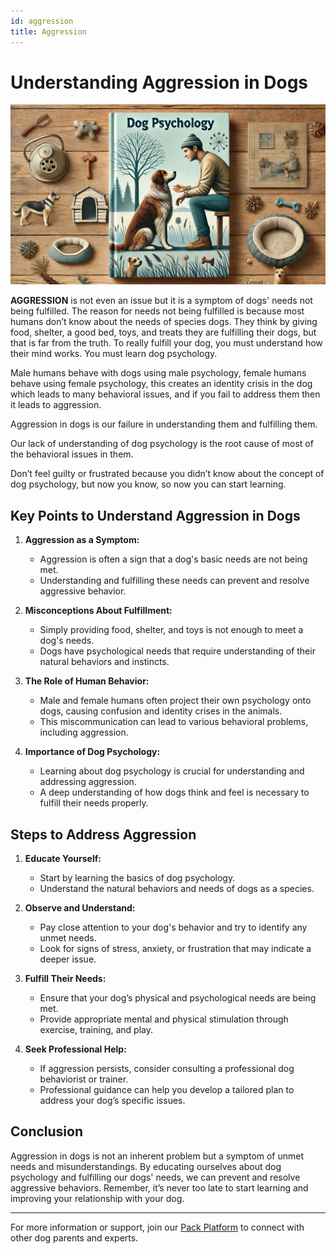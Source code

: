 ```yaml
---
id: aggression
title: Aggression
---
```


# Understanding Aggression in Dogs

![OhMyDog Rocks Banner](../../../static/img/Aggression-Cover.jpg)


**AGGRESSION** is not even an issue but it is a symptom of dogs' needs not being fulfilled. The reason for needs not being fulfilled is because most humans don’t know about the needs of species dogs. They think by giving food, shelter, a good bed, toys, and treats they are fulfilling their dogs, but that is far from the truth. To really fulfill your dog, you must understand how their mind works. You must learn dog psychology.

Male humans behave with dogs using male psychology, female humans behave using female psychology, this creates an identity crisis in the dog which leads to many behavioral issues, and if you fail to address them then it leads to aggression.

Aggression in dogs is our failure in understanding them and fulfilling them.

Our lack of understanding of dog psychology is the root cause of most of the behavioral issues in them.

Don’t feel guilty or frustrated because you didn’t know about the concept of dog psychology, but now you know, so now you can start learning.

## Key Points to Understand Aggression in Dogs

1. **Aggression as a Symptom:**
    - Aggression is often a sign that a dog's basic needs are not being met.
    - Understanding and fulfilling these needs can prevent and resolve aggressive behavior.

2. **Misconceptions About Fulfillment:**
    - Simply providing food, shelter, and toys is not enough to meet a dog's needs.
    - Dogs have psychological needs that require understanding of their natural behaviors and instincts.

3. **The Role of Human Behavior:**
    - Male and female humans often project their own psychology onto dogs, causing confusion and identity crises in the animals.
    - This miscommunication can lead to various behavioral problems, including aggression.

4. **Importance of Dog Psychology:**
    - Learning about dog psychology is crucial for understanding and addressing aggression.
    - A deep understanding of how dogs think and feel is necessary to fulfill their needs properly.

## Steps to Address Aggression

1. **Educate Yourself:**
    - Start by learning the basics of dog psychology.
    - Understand the natural behaviors and needs of dogs as a species.

2. **Observe and Understand:**
    - Pay close attention to your dog's behavior and try to identify any unmet needs.
    - Look for signs of stress, anxiety, or frustration that may indicate a deeper issue.

3. **Fulfill Their Needs:**
    - Ensure that your dog’s physical and psychological needs are being met.
    - Provide appropriate mental and physical stimulation through exercise, training, and play.

4. **Seek Professional Help:**
    - If aggression persists, consider consulting a professional dog behaviorist or trainer.
    - Professional guidance can help you develop a tailored plan to address your dog’s specific issues.

## Conclusion

Aggression in dogs is not an inherent problem but a symptom of unmet needs and misunderstandings. By educating ourselves about dog psychology and fulfilling our dogs' needs, we can prevent and resolve aggressive behaviors. Remember, it’s never too late to start learning and improving your relationship with your dog.

---

For more information or support, join our [Pack Platform](/pack-platform) to connect with other dog parents and experts.